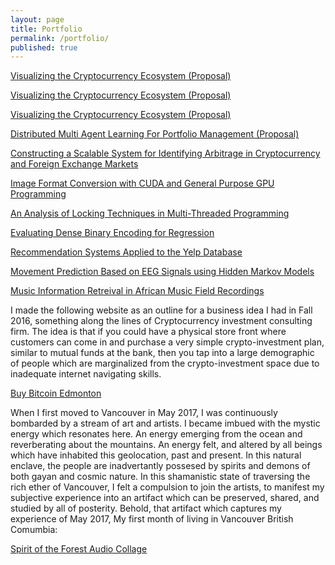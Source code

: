 ```yaml
---
layout: page
title: Portfolio
permalink: /portfolio/
published: true
---
```


[Visualizing the Cryptocurrency Ecosystem (Proposal)](/pdf/DeepTrading.pptx)

[Visualizing the Cryptocurrency Ecosystem (Proposal)](/pdf/ClouderaClusterDeploy.pdf)

[Visualizing the Cryptocurrency Ecosystem (Proposal)](/pdf/733_proposal.pdf)

[Distributed Multi Agent Learning For Portfolio Management (Proposal)](/pdf/756-proposal.pdf)

[Constructing a Scalable System for Identifying Arbitrage in Cryptocurrency and Foreign Exchange Markets](/pdf/constructing-scalable-system.pdf)

[Image Format Conversion with CUDA and General Purpose GPU Programming](/pdf/image-format-conversion.pdf)

[An Analysis of Locking Techniques in Multi-Threaded Programming](/pdf/analysis-locking-techniques.pdf)

[Evaluating Dense Binary Encoding for Regression](/pdf/evaluating-dense-binary.pdf)

[Recommendation Systems Applied to the Yelp Database](/pdf/Recomm_Yelp.pdf)

[Movement Prediction Based on EEG Signals using Hidden Markov Models](/pdf/eeg-project.pdf)

[Music Information Retreival in African Music Field Recordings](/pdf/Music_Information_Retreival.pdf)

I made the following website as an outline for a business idea I had in Fall 2016, something along the lines of Cryptocurrency investment consulting firm. The idea is that if you could have a physical store front where customers can come in and purchase a very simple crypto-investment plan, similar to mutual funds at the bank, then you tap into a large demographic of people which are marginalized from the crypto-investment space due to inadequate internet navigating skills.

[Buy Bitcoin Edmonton](http://buybitcoinedmonton.ga)


When I first moved to Vancouver in May 2017, I was continuously bombarded by a stream of art and artists. I became imbued with the mystic energy which resonates here. An energy emerging from the ocean and reverberating about the mountains. An energy felt, and altered by all beings which have inhabited this geolocation, past and present. In this natural enclave, the people are inadvertantly possesed by spirits and demons of both gayan and cosmic nature. In this shamanistic state of traversing the rich ether of Vancouver, I felt a compulsion to join the artists, to manifest my subjective experience into an artifact which can be preserved, shared, and studied by all of posterity. Behold, that artifact which captures my experience of May 2017, My first month of living in Vancouver British Comumbia:

[Spirit of the Forest Audio Collage](https://soundcloud.com/shawn-anderson-796291663/spirit-of-the-forest-audio-collage)
